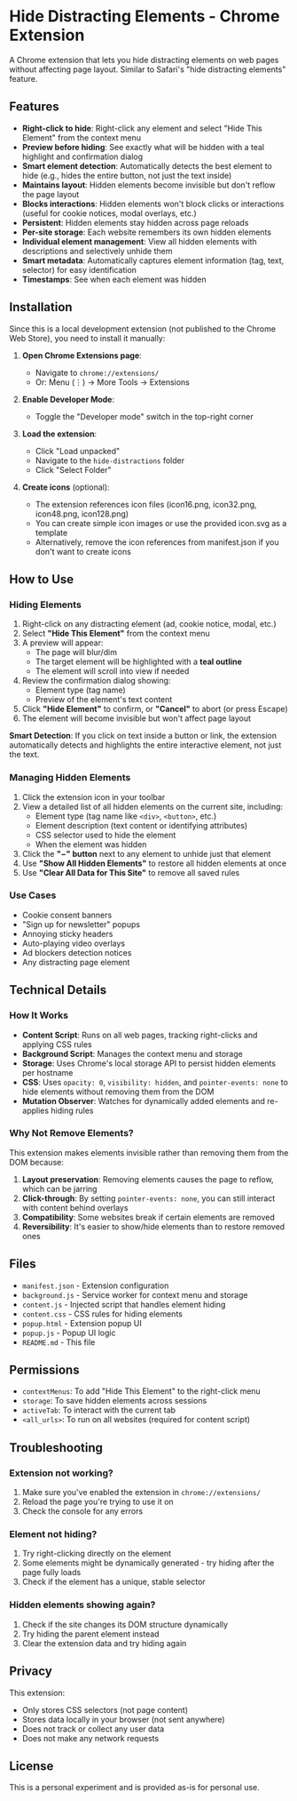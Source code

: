 # Hide Distracting Elements - Chrome Extension

A Chrome extension that lets you hide distracting elements on web pages without affecting page layout. Similar to Safari's "hide distracting elements" feature.

## Features

- **Right-click to hide**: Right-click any element and select "Hide This Element" from the context menu
- **Preview before hiding**: See exactly what will be hidden with a teal highlight and confirmation dialog
- **Smart element detection**: Automatically detects the best element to hide (e.g., hides the entire button, not just the text inside)
- **Maintains layout**: Hidden elements become invisible but don't reflow the page layout
- **Blocks interactions**: Hidden elements won't block clicks or interactions (useful for cookie notices, modal overlays, etc.)
- **Persistent**: Hidden elements stay hidden across page reloads
- **Per-site storage**: Each website remembers its own hidden elements
- **Individual element management**: View all hidden elements with descriptions and selectively unhide them
- **Smart metadata**: Automatically captures element information (tag, text, selector) for easy identification
- **Timestamps**: See when each element was hidden

## Installation

Since this is a local development extension (not published to the Chrome Web Store), you need to install it manually:

1. **Open Chrome Extensions page**:
   - Navigate to `chrome://extensions/`
   - Or: Menu (⋮) → More Tools → Extensions

2. **Enable Developer Mode**:
   - Toggle the "Developer mode" switch in the top-right corner

3. **Load the extension**:
   - Click "Load unpacked"
   - Navigate to the `hide-distractions` folder
   - Click "Select Folder"

4. **Create icons** (optional):
   - The extension references icon files (icon16.png, icon32.png, icon48.png, icon128.png)
   - You can create simple icon images or use the provided icon.svg as a template
   - Alternatively, remove the icon references from manifest.json if you don't want to create icons

## How to Use

### Hiding Elements

1. Right-click on any distracting element (ad, cookie notice, modal, etc.)
2. Select **"Hide This Element"** from the context menu
3. A preview will appear:
   - The page will blur/dim
   - The target element will be highlighted with a **teal outline**
   - The element will scroll into view if needed
4. Review the confirmation dialog showing:
   - Element type (tag name)
   - Preview of the element's text content
5. Click **"Hide Element"** to confirm, or **"Cancel"** to abort (or press Escape)
6. The element will become invisible but won't affect page layout

**Smart Detection**: If you click on text inside a button or link, the extension automatically detects and highlights the entire interactive element, not just the text.

### Managing Hidden Elements

1. Click the extension icon in your toolbar
2. View a detailed list of all hidden elements on the current site, including:
   - Element type (tag name like `<div>`, `<button>`, etc.)
   - Element description (text content or identifying attributes)
   - CSS selector used to hide the element
   - When the element was hidden
3. Click the **"−" button** next to any element to unhide just that element
4. Use **"Show All Hidden Elements"** to restore all hidden elements at once
5. Use **"Clear All Data for This Site"** to remove all saved rules

### Use Cases

- Cookie consent banners
- "Sign up for newsletter" popups
- Annoying sticky headers
- Auto-playing video overlays
- Ad blockers detection notices
- Any distracting page element

## Technical Details

### How It Works

- **Content Script**: Runs on all web pages, tracking right-clicks and applying CSS rules
- **Background Script**: Manages the context menu and storage
- **Storage**: Uses Chrome's local storage API to persist hidden elements per hostname
- **CSS**: Uses `opacity: 0`, `visibility: hidden`, and `pointer-events: none` to hide elements without removing them from the DOM
- **Mutation Observer**: Watches for dynamically added elements and re-applies hiding rules

### Why Not Remove Elements?

This extension makes elements invisible rather than removing them from the DOM because:

1. **Layout preservation**: Removing elements causes the page to reflow, which can be jarring
2. **Click-through**: By setting `pointer-events: none`, you can still interact with content behind overlays
3. **Compatibility**: Some websites break if certain elements are removed
4. **Reversibility**: It's easier to show/hide elements than to restore removed ones

## Files

- `manifest.json` - Extension configuration
- `background.js` - Service worker for context menu and storage
- `content.js` - Injected script that handles element hiding
- `content.css` - CSS rules for hiding elements
- `popup.html` - Extension popup UI
- `popup.js` - Popup UI logic
- `README.md` - This file

## Permissions

- `contextMenus`: To add "Hide This Element" to the right-click menu
- `storage`: To save hidden elements across sessions
- `activeTab`: To interact with the current tab
- `<all_urls>`: To run on all websites (required for content script)

## Troubleshooting

### Extension not working?

1. Make sure you've enabled the extension in `chrome://extensions/`
2. Reload the page you're trying to use it on
3. Check the console for any errors

### Element not hiding?

1. Try right-clicking directly on the element
2. Some elements might be dynamically generated - try hiding after the page fully loads
3. Check if the element has a unique, stable selector

### Hidden elements showing again?

1. Check if the site changes its DOM structure dynamically
2. Try hiding the parent element instead
3. Clear the extension data and try hiding again

## Privacy

This extension:
- Only stores CSS selectors (not page content)
- Stores data locally in your browser (not sent anywhere)
- Does not track or collect any user data
- Does not make any network requests

## License

This is a personal experiment and is provided as-is for personal use.
